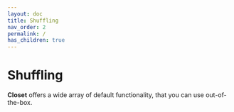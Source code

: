 ```yaml
---
layout: doc
title: Shuffling
nav_order: 2
permalink: /
has_children: true
---
```


# Shuffling

**Closet** offers a wide array of default functionality, that you can use out-of-the-box.
